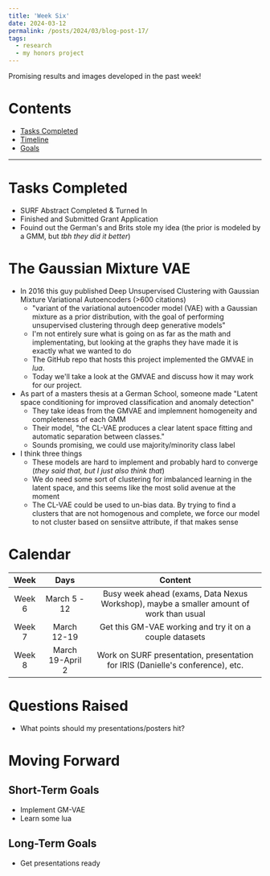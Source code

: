 ```yaml
---
title: 'Week Six'
date: 2024-03-12
permalink: /posts/2024/03/blog-post-17/
tags:
  - research
  - my honors project
---
```


Promising results and images developed in the past week!

# Contents

- [Tasks Completed](#tasks)
- [Timeline](#calendar)
- [Goals](#moving)


---


<a name="tasks"></a>
# Tasks Completed 
- SURF Abstract Completed & Turned In
- Finished and Submitted Grant Application
- Fouind out the German's and Brits stole my idea (the prior is modeled by a GMM, but *tbh they did it better*)


# The Gaussian Mixture VAE
- In 2016 this guy published Deep Unsupervised Clustering with Gaussian Mixture Variational Autoencoders (>600 citations)
  - "variant of the variational autoencoder model (VAE) with a Gaussian mixture as a prior distribution, with the goal of performing unsupervised clustering through deep generative models"
  - I'm not entirely sure what is going on as far as the math and implementating, but looking at the graphs they have made it is exactly what we wanted to do
  - The GitHub repo that hosts this project implemented the GMVAE in *lua*.
  - Today we'll take a look at the GMVAE and discuss how it may work for our project.
- As part of a masters thesis at a German School, someone made "Latent space conditioning for improved classification and anomaly detection"
  - They take ideas from the GMVAE and implemnent homogeneity and completeness of each GMM
  - Their model, "the CL-VAE produces a clear latent space fitting and automatic separation between classes."
  - Sounds promising, we could use majority/minority class label
- I think three things
  - These models are hard to implement and probably hard to converge (*they said that, but I just also think that*)
  - We do need some sort of clustering for imbalanced learning in the latent space, and this seems like the most solid avenue at the moment
  - The CL-VAE could be used to un-bias data. By trying to find a clusters that are not homogenous and complete, we force our model to not cluster based on sensiitve attribute, if that makes sense



<a name="calendar"></a>
# Calendar

| Week | Days    | Content    | 
| :---:   | :---: | :---: |
| Week 6 | March 5 - 12 | Busy week ahead (exams, Data Nexus Workshop), maybe a smaller amount of work than usual | 
| Week 7 | March 12-19 | Get this GM-VAE working and try it on a couple datasets |
| Week 8 | March 19-April 2 | Work on SURF presentation, presentation for IRIS (Danielle's conference), etc. |





<a name="questions"></a>
# Questions Raised
- What points should my presentations/posters hit?

<a name="moving"></a>
# Moving Forward

## Short-Term Goals
- Implement GM-VAE
- Learn some lua



## Long-Term Goals
- Get presentations ready

